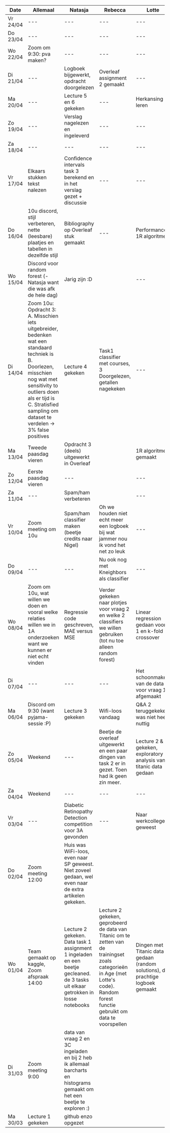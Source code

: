 Date | Allemaal | Natasja | Rebecca | Lotte
--- | --- | --- | --- | ---
Vr 24/04 | --- | --- | --- | ---
Do 23/04 | --- | --- | --- | ---
Wo 22/04 | Zoom om 9:30: pva maken? | --- | --- | ---
Di 21/04 | --- | Logboek bijgewerkt, opdracht doorgelezen | Overleaf assignment 2 gemaakt | ---
Ma 20/04 | --- | Lecture 5 en 6 gekeken | --- | Herkansing leren
Zo 19/04 | --- | Verslag nagelezen en ingeleverd | --- | ---
Za 18/04 | --- | --- | --- | ---
Vr 17/04 | Elkaars stukken tekst nalezen | Confidence intervals task 3 berekend en in het verslag gezet + discussie | --- | ---
Do 16/04 | 10u discord, stijl verbeteren, nette (leesbare) plaatjes en tabellen in dezelfde stijl | Bibliography op Overleaf stuk gemaakt | --- | Performance 1R algoritme
Wo 15/04 | Discord voor random forest (- Natasja want die was afk de hele dag) | Jarig zijn :D |  | ---
Di 14/04 | Zoom 10u: Opdracht 3: A. Misschien iets uitgebreider, bedenken wat een standaard techniek is B. Doorlezen, misschien nog wat met sensitivity to outliers doen als er tijd is C. Stratisfied sampling om dataset te verdelen -> 3% false positives | Lecture 4 gekeken | Task1 classifier met courses, 3 Doorgelezen, getallen nagekeken | ---
Ma 13/04 | Tweede paasdag vieren | Opdracht 3 (deels) uitgewerkt in Overleaf |  | 1R algoritme gemaakt
Zo 12/04 | Eerste paasdag vieren | --- |  | ---
Za 11/04 | --- | Spam/ham verbeteren | | ---
Vr 10/04 | Zoom meeting om 10u | Spam/ham classifier maken (beetje credits naar Nigel) | Oh we houden niet echt meer een logboek bij wat jammer nou ik vond het net zo leuk  | ---
Do 09/04 | --- | --- | Nu ook nog met Kneighbors als classifier | ---
Wo 08/04 | Zoom om 10u, wat willen we doen en vooral welke relaties willen we in 1A onderzoeken want we kunnen er niet echt vinden | Regressie code geschreven, MAE versus MSE | Verder gekeken naar plotjes voor vraag 2 en welke 2 classifiers we willen gebruiken (tot nu toe alleen random forest) | Linear regression gedaan voor 1 en k-fold crossover
Di 07/04 | --- | --- | --- | Het schoonmaken van de data voor vraag 1 afgemaakt
Ma 06/04 | Discord om 9:30 (want pyjama-sessie :P) | Lecture 3 gekeken | Wifi-loos vandaag | Q&A 2 teruggekeken, was niet heel nuttig
Zo 05/04 | Weekend | --- | Beetje de overleaf uitgewerkt en een paar dingen van task 2 er in gezet. Toen had ik geen zin meer. | Lecture 2 & 3 gekeken, exploratory analysis van titanic data gedaan
Za 04/04 | Weekend | --- | --- | ---
Vr 03/04 | --- | Diabetic Retinopathy Detection competition voor 3A gevonden | --- | Naar werkcollege geweest
Do 02/04 | Zoom meeting 12:00 | Huis was WiFi-loos, even naar SP geweest. Niet zoveel gedaan, wel even naar de extra artikelen gekeken. | |
Wo 01/04 | Team gemaakt op kaggle, Zoom afspraak 14:00| Lecture 2 gekeken. Data task 1 assignment 1 ingeladen en een beetje gecleaned. de 3 tasks uit elkaar getrokken in losse notebooks | Lecture 2 gekeken, geprobeerd de data van Titanic om te zetten van de trainingset zoals categorieën in Age (met Lotte's code). Random forest functie gebruikt om data te voorspellen | Dingen met Titanic data gedaan (random solutions), dit prachtige logboek gemaakt
Di 31/03 | Zoom meeting 9:00 | data van vraag 2 en 3C ingeladen en bij 2 heb ik allemaal barcharts en histograms gemaakt om het een beetje te exploren :) | |
Ma 30/03 | Lecture 1 gekeken | github enzo opgezet | |
